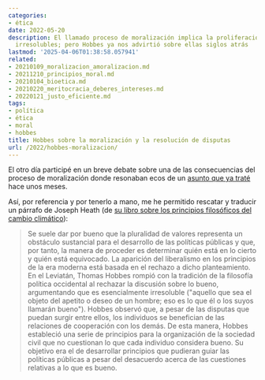 ```yaml
---
categories:
- ética
date: 2022-05-20
description: El llamado proceso de moralización implica la proliferación de disputas
  irresolubles; pero Hobbes ya nos advirtió sobre ellas siglos atrás
lastmod: '2025-04-06T01:38:58.057941'
related:
- 20210109_moralizacion_amoralizacion.md
- 20211210_principios_moral.md
- 20210104_bioetica.md
- 20210220_meritocracia_deberes_intereses.md
- 20220121_justo_eficiente.md
tags:
- política
- ética
- moral
- hobbes
title: Hobbes sobre la moralización y la resolución de disputas
url: /2022/hobbes-moralizacion/
---
```


El otro día participé en un breve debate sobre una de las consecuencias del proceso de moralización donde resonaban ecos de un [asunto que ya traté](/2021/01/09/moral-moralizacion-amoralizacion/)
hace unos meses.

Así, por referencia y por tenerlo a mano, me he permitido rescatar y traducir un párrafo de Joseph Heath (de [su libro sobre los principios filosóficos del cambio climático](https://www.goodreads.com/book/show/57698817-philosophical-foundations-of-climate-change-policy)):

> Se suele dar por bueno que la pluralidad de valores representa un obstáculo sustancial para el desarrollo de las políticas públicas y que, por tanto, la manera de proceder es determinar quién está en lo cierto y quién está equivocado. La aparición del liberalismo en los principios de la era moderna está basada en el rechazo a dicho planteamiento. En el Leviatán, Thomas Hobbes rompió con la tradición de la filosofía política occidental al rechazar la discusión sobre lo bueno, argumentando que es esencialmente irresoluble ("aquello que sea el objeto del apetito o deseo de un hombre; eso es lo que él o los suyos llamarán bueno"). Hobbes observó que, a pesar de las disputas que puedan surgir entre ellos, los individuos se benefician de las relaciones de cooperación con los demás. De esta manera, Hobbes estableció una serie de principios para la organización de la sociedad civil que no cuestionan lo que cada individuo considera bueno. Su objetivo era el de desarrollar principios que pudieran guiar las políticas públicas a pesar del desacuerdo acerca de las cuestiones relativas a lo que es bueno.
